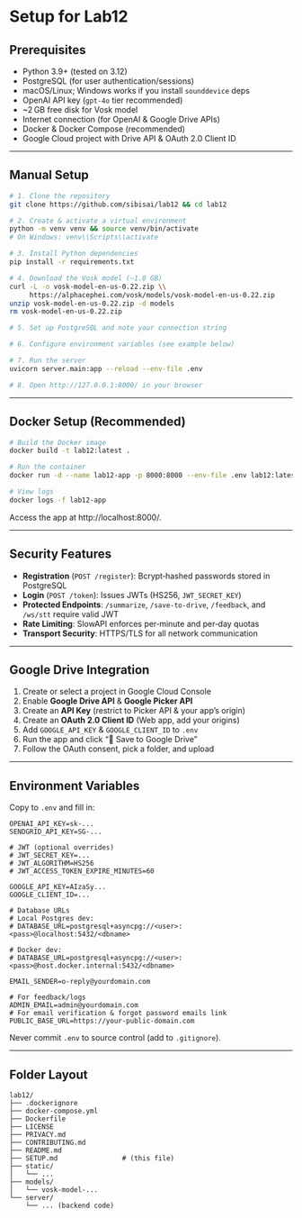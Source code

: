 # Setup for Lab12

## Prerequisites

- Python 3.9+ (tested on 3.12)
- PostgreSQL (for user authentication/sessions)
- macOS/Linux; Windows works if you install `sounddevice` deps
- OpenAI API key (`gpt-4o` tier recommended)
- ~2 GB free disk for Vosk model
- Internet connection (for OpenAI & Google Drive APIs)
- Docker & Docker Compose (recommended)
- Google Cloud project with Drive API & OAuth 2.0 Client ID

---

## Manual Setup

```bash
# 1. Clone the repository
git clone https://github.com/sibisai/lab12 && cd lab12

# 2. Create & activate a virtual environment
python -m venv venv && source venv/bin/activate
# On Windows: venv\\Scripts\\activate

# 3. Install Python dependencies
pip install -r requirements.txt

# 4. Download the Vosk model (~1.8 GB)
curl -L -o vosk-model-en-us-0.22.zip \\
     https://alphacephei.com/vosk/models/vosk-model-en-us-0.22.zip
unzip vosk-model-en-us-0.22.zip -d models
rm vosk-model-en-us-0.22.zip

# 5. Set up PostgreSQL and note your connection string

# 6. Configure environment variables (see example below)

# 7. Run the server
uvicorn server.main:app --reload --env-file .env

# 8. Open http://127.0.0.1:8000/ in your browser
```

---

## Docker Setup (Recommended)

```bash
# Build the Docker image
docker build -t lab12:latest .

# Run the container
docker run -d --name lab12-app -p 8000:8000 --env-file .env lab12:latest

# View logs
docker logs -f lab12-app
```

Access the app at http://localhost:8000/.

---

## Security Features

- **Registration** (`POST /register`): Bcrypt‑hashed passwords stored in PostgreSQL
- **Login** (`POST /token`): Issues JWTs (HS256, `JWT_SECRET_KEY`)
- **Protected Endpoints**: `/summarize`, `/save-to-drive`, `/feedback`, and `/ws/stt` require valid JWT
- **Rate Limiting**: SlowAPI enforces per‑minute and per‑day quotas
- **Transport Security**: HTTPS/TLS for all network communication

---

## Google Drive Integration

1. Create or select a project in Google Cloud Console
2. Enable **Google Drive API** & **Google Picker API**
3. Create an **API Key** (restrict to Picker API & your app’s origin)
4. Create an **OAuth 2.0 Client ID** (Web app, add your origins)
5. Add `GOOGLE_API_KEY` & `GOOGLE_CLIENT_ID` to `.env`
6. Run the app and click “💾 Save to Google Drive”
7. Follow the OAuth consent, pick a folder, and upload

---

## Environment Variables

Copy to `.env` and fill in:

```dotenv
OPENAI_API_KEY=sk-...
SENDGRID_API_KEY=SG-...

# JWT (optional overrides)
# JWT_SECRET_KEY=...
# JWT_ALGORITHM=HS256
# JWT_ACCESS_TOKEN_EXPIRE_MINUTES=60

GOOGLE_API_KEY=AIzaSy...
GOOGLE_CLIENT_ID=...

# Database URLs
# Local Postgres dev:
# DATABASE_URL=postgresql+asyncpg://<user>:<pass>@localhost:5432/<dbname>

# Docker dev:
# DATABASE_URL=postgresql+asyncpg://<user>:<pass>@host.docker.internal:5432/<dbname>

EMAIL_SENDER=o-reply@yourdomain.com

# For feedback/logs
ADMIN_EMAIL=admin@yourdomain.com
# For email verification & forgot password emails link
PUBLIC_BASE_URL=https://your-public-domain.com
```

Never commit `.env` to source control (add to `.gitignore`).

---

## Folder Layout

```text
lab12/
├── .dockerignore
├── docker-compose.yml
├── Dockerfile
├── LICENSE
├── PRIVACY.md
├── CONTRIBUTING.md
├── README.md
├── SETUP.md                # (this file)
├── static/
│   └── ...
├── models/
│   └── vosk-model-...
└── server/
    └── ... (backend code)
```

